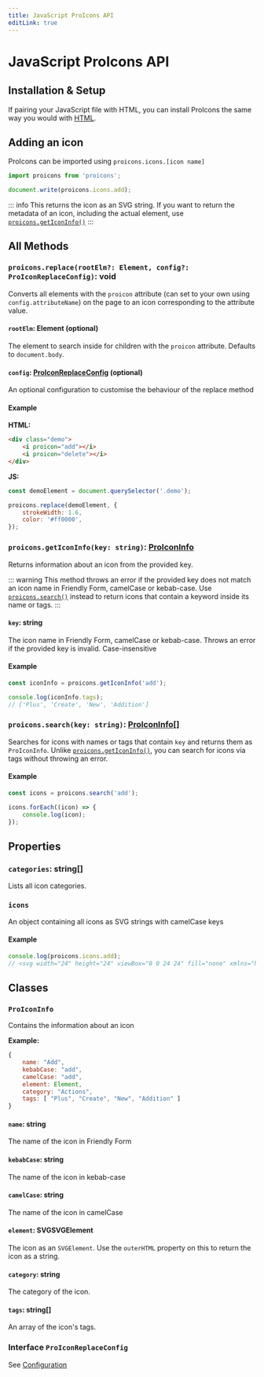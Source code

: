 ```yaml
---
title: JavaScript ProIcons API
editLink: true
---
```

# JavaScript ProIcons API

## Installation & Setup
<!--@include: ../introduction/installation.md#install-node-->

If pairing your JavaScript file with HTML, you can install ProIcons the same way you would with [HTML](../introduction/installation.md#html).

## Adding an icon

ProIcons can be imported using `proicons.icons.[icon name]`

```javascript
import proicons from 'proicons';

document.write(proicons.icons.add);
```

::: info
This returns the icon as an SVG string. If you want to return the metadata of an icon, including the actual element, use [`proicons.getIconInfo()`]()
:::

## All Methods

### `proicons.replace(rootElm?: Element, config?: ProIconReplaceConfig)`: void

Converts all elements with the `proicon` attribute (can set to your own using `config.attributeName`) on the page to an icon corresponding to the attribute value.

#### `rootElm`: Element (optional)

The element to search inside for children with the `proicon` attribute. Defaults to `document.body`.

#### `config`: [ProIconReplaceConfig](./configuration) (optional)

An optional configuration to customise the behaviour of the replace method

#### Example

**HTML:**

```html
<div class="demo">
    <i proicon="add"></i>
    <i proicon="delete"></i>
</div>
```

**JS:**

```javascript
const demoElement = document.querySelector('.demo');

proicons.replace(demoElement, {
    strokeWidth: 1.6,
    color: '#ff0000',
});
```

### `proicons.getIconInfo(key: string)`: [ProIconInfo](#proiconinfo)

Returns information about an icon from the provided key.

::: warning
This method throws an error if the provided key does not match an icon name in Friendly Form, camelCase or kebab-case. Use [`proicons.search()`](#proiconssearchkey-string-proiconinfo) instead to return icons that contain a keyword inside its name or tags.
:::

#### `key`: string

The icon name in Friendly Form, camelCase or kebab-case. Throws an error if the provided key is invalid. Case-insensitive

#### Example

```javascript
const iconInfo = proicons.getIconInfo('add');

console.log(iconInfo.tags);
// ['Plus', 'Create', 'New', 'Addition']
```

### `proicons.search(key: string)`: [ProIconInfo](#proiconinfo)[]

Searches for icons with names or tags that contain `key` and returns them as `ProIconInfo`. Unlike [`proicons.getIconInfo()`](#proiconsgeticoninfokey-string-proiconinfo), you can search for icons via tags without throwing an error.

#### Example

```javascript
const icons = proicons.search('add');

icons.forEach((icon) => {
    console.log(icon);
});
```
## Properties

### `categories`: string[]

Lists all icon categories.

### `icons`

An object containing all icons as SVG strings with camelCase keys

#### Example

```javascript
console.log(proicons.icons.add);
// <svg width="24" height="24" viewBox="0 0 24 24" fill="none" xmlns="http://www.w3.org/2000/svg"><path d="M4 12H12M12 12L20 12M12 12V4M12 12L12 20" stroke="currentColor" stroke-width="1.5" stroke-linecap="round" stroke-linejoin="round"/></svg>
```

## Classes

### `ProIconInfo`

Contains the information about an icon

**Example:**

```javascript
{
    name: "Add",
    kebabCase: "add",
    camelCase: "add",
    element: Element,
    category: "Actions",
    tags: [ "Plus", "Create", "New", "Addition" ]
}
```

#### `name`: string

The name of the icon in Friendly Form

#### `kebabCase`: string

The name of the icon in kebab-case

#### `camelCase`: string

The name of the icon in camelCase

#### `element`: SVGSVGElement

The icon as an `SVGElement`. Use the `outerHTML` property on this to return the icon as a string.

#### `category`: string

The category of the icon.

#### `tags`: string[]

An array of the icon's tags.

### Interface `ProIconReplaceConfig`

See [Configuration](./configuration)
